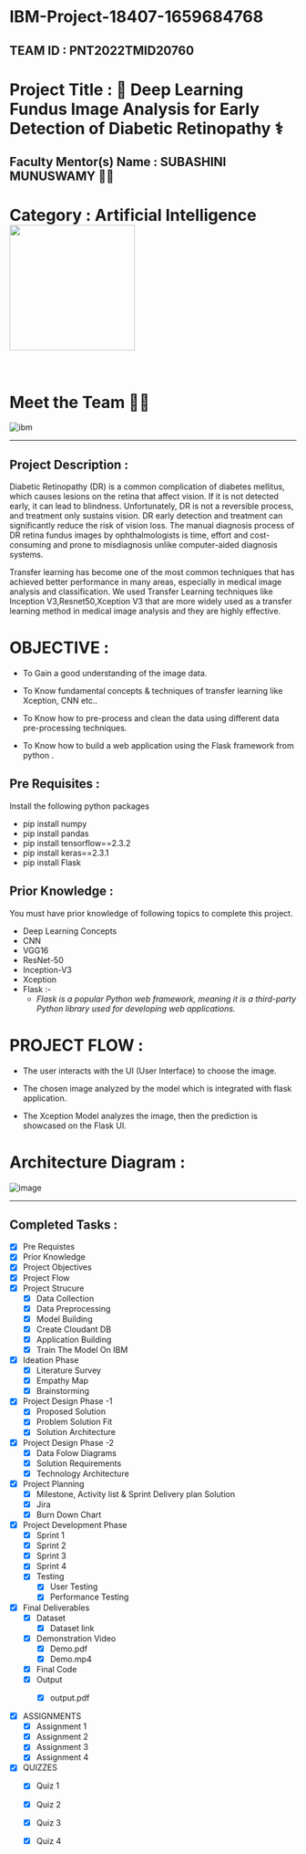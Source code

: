 # IBM-Project-18407-1659684768

## TEAM ID : PNT2022TMID20760

# Project Title          :  💊 Deep Learning Fundus Image Analysis for Early Detection of Diabetic Retinopathy ⚕

## Faculty Mentor(s) Name :   SUBASHINI MUNUSWAMY 👨‍🏫


 # <b>Category </b> : Artificial Intelligence  &nbsp; <img  align ="middle" src="https://images.unsplash.com/photo-1589254065878-42c9da997008?ixlib=rb-1.2.1&ixid=MnwxMjA3fDB8MHxzZWFyY2h8MTd8fGFydGlmaWNpYWwlMjBpbnRlbGxpZ2VuY2V8ZW58MHwwfDB8fA%3D%3D&auto=format&fit=crop&w=500&q=60" width="220"></br></br>
 
 
 # Meet the Team 🐱‍🏍
 ![ibm](https://user-images.githubusercontent.com/61245841/193197898-f458894b-cb2b-4d3b-aadc-8988851cfd67.png)

<hr>


## Project Description :

Diabetic Retinopathy (DR) is a common complication of diabetes mellitus, which causes lesions on the retina that affect vision. If it is not detected early, it can lead to blindness. Unfortunately, DR is not a reversible process, and treatment only sustains vision. DR early detection and treatment can significantly reduce the risk of vision loss. The manual diagnosis process of DR retina fundus images by ophthalmologists is time, effort and cost-consuming and prone to misdiagnosis unlike computer-aided diagnosis systems. 


Transfer learning has become one of the most common techniques that has achieved better performance in many areas, especially in medical image analysis and classification. We used Transfer Learning techniques like Inception V3,Resnet50,Xception V3 that are more widely used as a transfer learning method in medical image analysis and they are highly effective.



# OBJECTIVE :

- To Gain a good understanding of the image data.

- To Know fundamental concepts & techniques of transfer learning like Xception, CNN etc..

- To Know how to pre-process and clean the data using different data pre-processing techniques.

- To Know how to build a web application using the Flask framework from python .

## Pre Requisites :
Install the following python packages
  * pip install numpy
  * pip install pandas
  * pip install tensorflow==2.3.2
  * pip install keras==2.3.1
  * pip install Flask

## Prior Knowledge :
You must have prior knowledge of following topics to complete this project.
  * Deep Learning Concepts 
  * CNN
  * VGG16
  * ResNet-50
  * Inception-V3
  * Xception
  * Flask :- 
    *  *Flask is a popular Python web framework, meaning it is a third-party Python library used for developing web applications.*

# PROJECT FLOW :

- The user interacts with the UI (User Interface) to choose the image.

- The chosen image analyzed by the model which is integrated with flask application.

- The Xception Model analyzes the image, then the prediction is showcased on the Flask UI.

# Architecture Diagram :

![image](https://user-images.githubusercontent.com/61245841/190439888-f60bd847-114f-47b5-a709-03f10c460d05.png)

<hr>

 <h2> Completed Tasks : </h2>
  
  
- [x] Pre Requistes <br>
- [x] Prior Knowledge <br>
- [x] Project Objectives <br>
- [x] Project Flow <br>
- [x] Project Strucure <br>
  - [x] Data Collection <br>
  - [x] Data Preprocessing <br>
  - [x] Model Building <br>
  - [x] Create Cloudant DB <br>
  - [x] Application Building  <br>
  - [x] Train The Model On IBM <br>
- [x] Ideation Phase <br>
  - [x] Literature Survey <br>
  - [x] Empathy Map <br>
  - [x] Brainstorming <br>
- [x] Project Design Phase -1 <br>
  - [x] Proposed Solution <br>
  - [x] Problem Solution Fit<br>
  - [x] Solution Architecture <br>
- [x] Project Design Phase -2 <br>
  - [x] Data Folow Diagrams <br>
  - [x] Solution Requirements <br>
  - [x] Technology Architecture <br>
- [x] Project Planning <br>
  - [x] Milestone, Activity list & Sprint Delivery plan Solution <br>
  - [x] Jira <br>
  - [x] Burn Down Chart <br>
- [x] Project Development Phase <br>
  - [x] Sprint 1 <br>
  - [x] Sprint 2 <br>
  - [x] Sprint 3 <br>
  - [x] Sprint 4 <br>
  - [x] Testing <br>
    - [x] User Testing <br>
    - [x] Performance Testing <br> 

- [x] Final Deliverables <br>
  - [x] Dataset <br>
     - [x] Dataset link<br>
  - [x] Demonstration Video <br>
     - [x] Demo.pdf<br>
     - [x] Demo.mp4<br>
  - [x] Final Code<br>
  - [x] Output <br>
     - [x] output.pdf <br>
  
    

- [x] ASSIGNMENTS <br>
  - [x] Assignment 1 <br>
  - [x] Assignment 2  <br>
  - [x] Assignment 3  <br>
  - [x] Assignment 4  <br>

- [x] QUIZZES <br>
  - [x] Quiz 1 <br>
  - [x] Quiz 2 <br>
  - [x] Quiz 3 <br>
  - [x] Quiz 4 <br>
  





